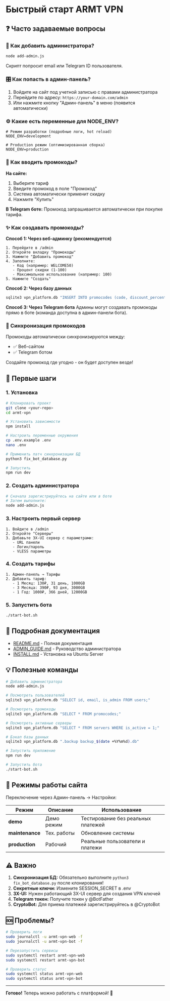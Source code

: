 # Быстрый старт ARMT VPN

## ❓ Часто задаваемые вопросы

### 🔑 Как добавить администратора?

```bash
node add-admin.js
```

Скрипт попросит email или Telegram ID пользователя.

### 🎛️ Как попасть в админ-панель?

1. Войдите на сайт под учетной записью с правами администратора
2. Перейдите по адресу: `https://your-domain.com/admin`
3. Или нажмите кнопку "Админ-панель" в меню (появится автоматически)

### ⚙️ Какие есть переменные для NODE_ENV?

```env
# Режим разработки (подробные логи, hot reload)
NODE_ENV=development

# Production режим (оптимизированная сборка)
NODE_ENV=production
```

### 🎫 Как вводить промокоды?

**На сайте:**
1. Выберите тариф
2. Введите промокод в поле "Промокод"
3. Система автоматически применит скидку
4. Нажмите "Купить"

**В Telegram боте:**
Промокод запрашивается автоматически при покупке тарифа.

### ✨ Как создавать промокоды?

**Способ 1: Через веб-админку (рекомендуется)**
```
1. Перейдите в /admin
2. Откройте вкладку "Промокоды"
3. Нажмите "Добавить промокод"
4. Заполните:
   - Код (например: WELCOME50)
   - Процент скидки (1-100)
   - Максимальное использование (например: 100)
5. Нажмите "Создать"
```

**Способ 2: Через базу данных**
```bash
sqlite3 vpn_platform.db "INSERT INTO promocodes (code, discount_percent, max_uses, is_active) VALUES ('WELCOME50', 50, 100, 1);"
```

**Способ 3: Через Telegram бота**
Админы могут создавать промокоды прямо в боте (команда доступна в админ-панели бота).

### 🔄 Синхронизация промокодов

Промокоды автоматически синхронизируются между:
- ✅ Веб-сайтом
- ✅ Telegram ботом

Создайте промокод где угодно - он будет доступен везде!

## 🚀 Первые шаги

### 1. Установка

```bash
# Клонировать проект
git clone <your-repo>
cd armt-vpn

# Установить зависимости
npm install

# Настроить переменные окружения
cp .env.example .env
nano .env

# Применить патч синхронизации БД
python3 fix_bot_database.py

# Запустить
npm run dev
```

### 2. Создать администратора

```bash
# Сначала зарегистрируйтесь на сайте или в боте
# Затем выполните:
node add-admin.js
```

### 3. Настроить первый сервер

```
1. Войдите в /admin
2. Откройте "Серверы"
3. Добавьте 3X-UI сервер с параметрами:
   - URL панели
   - Логин/пароль
   - VLESS параметры
```

### 4. Создать тарифы

```
1. Админ-панель → Тарифы
2. Добавить тариф:
   - 1 Месяц: 130₽, 31 день, 1000GB
   - 3 Месяца: 390₽, 93 дня, 3000GB
   - 1 Год: 1000₽, 366 дней, 12000GB
```

### 5. Запустить бота

```bash
./start-bot.sh
```

## 📖 Подробная документация

- [README.md](./README.md) - Полная документация
- [ADMIN_GUIDE.md](./ADMIN_GUIDE.md) - Руководство администратора
- [INSTALL.md](./INSTALL.md) - Установка на Ubuntu Server

## 💡 Полезные команды

```bash
# Добавить администратора
node add-admin.js

# Посмотреть пользователей
sqlite3 vpn_platform.db "SELECT id, email, is_admin FROM users;"

# Посмотреть промокоды
sqlite3 vpn_platform.db "SELECT * FROM promocodes;"

# Посмотреть активные серверы
sqlite3 vpn_platform.db "SELECT * FROM servers WHERE is_active = 1;"

# Бэкап базы данных
sqlite3 vpn_platform.db ".backup backup_$(date +%Y%m%d).db"

# Запустить приложение
npm run dev

# Запустить бота
./start-bot.sh
```

## 🎯 Режимы работы сайта

Переключение через Админ-панель → Настройки:

| Режим | Описание | Использование |
|-------|----------|---------------|
| **demo** | Демо режим | Тестирование без реальных платежей |
| **maintenance** | Тех. работы | Обновление системы |
| **production** | Рабочий | Реальные пользователи и платежи |

## ⚠️ Важно

1. **Синхронизация БД:** Обязательно выполните `python3 fix_bot_database.py` после клонирования!
2. **Секретные ключи:** Измените SESSION_SECRET в .env
3. **3X-UI:** Нужен работающий 3X-UI сервер для создания VPN ключей
4. **Telegram токен:** Получите токен у @BotFather
5. **CryptoBot:** Для приема платежей зарегистрируйтесь в @CryptoBot

## 🆘 Проблемы?

```bash
# Проверить логи
sudo journalctl -u armt-vpn-web -f
sudo journalctl -u armt-vpn-bot -f

# Перезапустить сервисы
sudo systemctl restart armt-vpn-web
sudo systemctl restart armt-vpn-bot

# Проверить статус
sudo systemctl status armt-vpn-web
sudo systemctl status armt-vpn-bot
```

---

**Готово!** Теперь можно работать с платформой! 🎉
